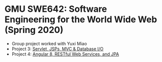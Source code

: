 # GMU SWE642: Software Engineering for the World Wide Web (Spring 2020) 
* Group project worked with Yuxi Miao
* Project 3:  [Servlet, JSPs, MVC & Database I/O](https://github.com/JuliaHsu/SWE642-group/tree/master/hw3)
* Project 4:  [Angular 8, RESTful Web Services, and JPA](https://github.com/JuliaHsu/SWE642-group/tree/master/hw4)
